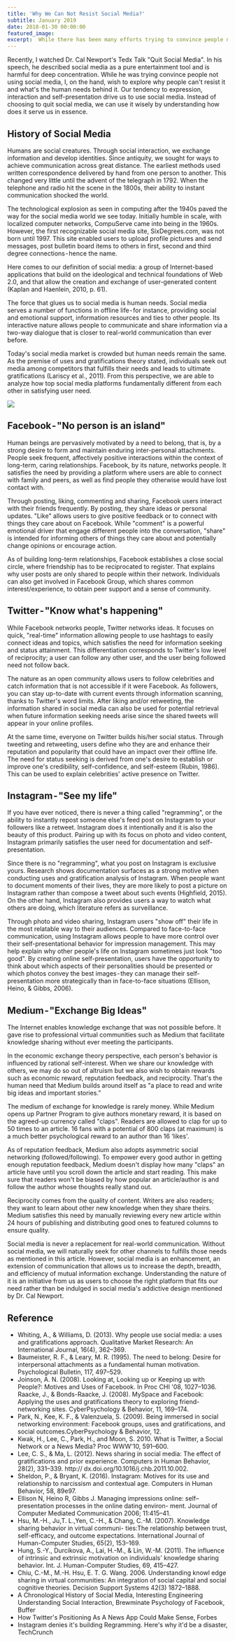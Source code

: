 ```yaml
---
title: 'Why We Can Not Resist Social Media?'
subtitle: January 2019
date: 2018-01-30 00:00:00
featured_image: 
excerpt:  While there has been many efforts trying to convince people not using social media, I, on the hand, wish to explore why people can't resist it and what's the human needs behind it. Our tendency to expression, interaction and self-presentation drive us to use social media. 
---
```


Recently, I watched Dr. Cal Newport's Tedx Talk "Quit Social Media". In his speech, he described social media as a pure entertainment tool and is harmful for deep concentration. While he was trying convince people not using social media, I, on the hand, wish to explore why people can't resist it and what's the human needs behind it. Our tendency to expression, interaction and self-presentation drive us to use social media. Instead of choosing to quit social media, we can use it wisely by understanding how does it serve us in essence.

## History of Social Media
Humans are social creatures. Through social interaction, we exchange information and develop identities. Since antiquity, we sought for ways to achieve communication across great distance. The earliest methods used written correspondence delivered by hand from one person to another. This changed very little until the advent of the telegraph in 1792. When the telephone and radio hit the scene in the 1800s, their ability to instant communication shocked the world. 

The technological explosion as seen in computing after the 1940s paved the way for the social media world we see today. Initially humble in scale, with localized computer networks, CompuServe came into being in the 1960s. However, the first recognizable social media site, SixDegrees.com, was not born until 1997. This site enabled users to upload profile pictures and send messages, post bulletin board items to others in first, second and third degree connections - hence the name. 

Here comes to our definition of social media:  a group of Internet-based applications that build on the ideological and technical foundations of Web 2.0, and that allow the creation and exchange of user-generated content (Kaplan and Haenlein, 2010, p. 61). 

The force that glues us to social media is human needs. Social media serves a number of functions in offline life - for instance, providing social and emotional support, information resources and ties to other people. Its interactive nature allows people to communicate and share information via a two-way dialogue that is closer to real-world communication than ever before. 

Today's social media market is crowded but human needs remain the same. As the premise of uses and gratifications theory stated, individuals seek out media among competitors that fulfills their needs and leads to ultimate gratifications (Lariscy et al., 2011). From this perspective, we are able to analyze how top social media platforms fundamentally different from each other in satisfying user need.

![](/images/social_media.png)


## Facebook - "No person is an island"
Human beings are pervasively motivated by a need to belong, that is, by a strong desire to form and maintain enduring inter-personal attachments. People seek frequent, affectively positive interactions within the context of long-term, caring relationships. Facebook, by its nature, networks people. It satisfies the need by providing a platform where users are able to connect with family and peers, as well as find people they otherwise would have lost contact with. 

Through posting, liking, commenting and sharing, Facebook users interact with their friends frequently. By posting, they share ideas or personal updates. "Like" allows users to give positive feedback or to connect with things they care about on Facebook. While "comment" is a powerful emotional driver that engage different people into the conversation, "share" is intended for informing others of things they care about and potentially change opinions or encourage action. 

As of building long-term relationships, Facebook establishes a close social circle, where friendship has to be reciprocated to register. That explains why user posts are only shared to people within their network. Individuals can also get involved in Facebook Group, which shares common interest/experience, to obtain peer support and a sense of community.



## Twitter - "Know what's happening"
While Facebook networks people, Twitter networks ideas. It focuses on quick, "real-time" information allowing people to use hashtags to easily connect ideas and topics, which satisfies the need for information seeking and status attainment. This differentiation corresponds to Twitter's low level of reciprocity; a user can follow any other user, and the user being followed need not follow back. 

The nature as an open community allows users to follow celebrities and catch information that is not accessible if it were Facebook. As followers, you can stay up-to-date with current events through information scanning, thanks to Twitter's word limits. After liking and/or retweeting, the information shared in social media can also be used for potential retrieval when future information seeking needs arise since the shared tweets will appear in your online profiles. 

At the same time, everyone on Twitter builds his/her social status. Through tweeting and retweeting, users define who they are and enhance their reputation and popularity that could have an impact over their offline life. The need for status seeking is derived from one's desire to establish or improve one's credibility, self-confidence, and self-esteem (Rubin, 1986). This can be used to explain celebrities' active presence on Twitter.

## Instagram - "See my life"
If you have ever noticed, there is never a thing called "regramming", or the ability to instantly repost someone else's feed post on Instagram to your followers like a retweet. Instagram does it intentionally and it is also the beauty of this product. Pairing up with its focus on photo and video content, Instagram primarily satisfies the user need for documentation and self-presentation. 

Since there is no "regramming", what you post on Instagram is exclusive yours. Research shows documentation surfaces as a strong motive when conducting uses and gratification analysis of Instagram. When people want to document moments of their lives, they are more likely to post a picture on Instagram rather than compose a tweet about such events (Highfield, 2015). On the other hand, Instagram also provides users a way to watch what others are doing, which literature refers as surveillance. 

Through photo and video sharing, Instagram users "show off" their life in the most relatable way to their audiences. Compared to face-to-face communication, using Instagram allows people to have more control over their self-presentational behavior for impression management. This may help explain why other people's life on Instagram sometimes just look "too good". By creating online self-presentation, users have the opportunity to think about which aspects of their personalities should be presented or which photos convey the best images - they can manage their self-presentation more strategically than in face-to-face situations (Ellison, Heino, & Gibbs, 2006).

## Medium - "Exchange Big Ideas"
The Internet enables knowledge exchange that was not possible before. It gave rise to professional virtual communities such as Medium that facilitate knowledge sharing without ever meeting the participants. 

In the economic exchange theory perspective, each person's behavior is influenced by rational self-interest. When we share our knowledge with others, we may do so out of altruism but we also wish to obtain rewards such as economic reward, reputation feedback, and reciprocity. That's the human need that Medium builds around itself as "a place to read and write big ideas and important stories.” 

The medium of exchange for knowledge is rarely money. While Medium opens up Partner Program to give authors monetary reward, it is based on the agreed-up currency called "claps". Readers are allowed to clap for up to 50 times to an article. 16 fans with a potential of 800 claps (at maximum) is a much better psychological reward to an author than 16 ‘likes'. 

As of reputation feedback, Medium also adopts asymmetric social networking (followed/following). To empower every good author in getting enough reputation feedback, Medium doesn't display how many "claps" an article have until you scroll down the article and start reading. This make sure that readers won't be biased by how popular an article/author is and follow the author whose thoughts really stand out. 

Reciprocity comes from the quality of content. Writers are also readers; they want to learn about other new knowledge when they share theirs. Medium satisfies this need by manually reviewing every new article within 24 hours of publishing and distributing good ones to featured columns to ensure quality. 

Social media is never a replacement for real-world communication. Without social media, we will naturally seek for other channels to fulfills those needs as mentioned in this article. However, social media is an enhancement, an extension of communication that allows us to increase the depth, breadth, and efficiency of mutual information exchange. Understanding the nature of it is an initiative from us as users to choose the right platform that fits our need rather than be indulged in social media's addictive design mentioned by Dr. Cal Newport.



## Reference
* Whiting, A., & Williams, D. (2013). Why people use social media: a uses and gratifications approach. Qualitative Market Research: An International Journal, 16(4), 362–369.
* Baumeister, R. F., & Leary, M. R. (1995). The need to belong: Desire for interpersonal attachments as a fundamental human motivation. Psychological Bulletin, 117, 497–529.
* Joinson, A. N. (2008). Looking at, Looking up or Keeping up with People?: Motives and Uses of Facebook. In Proc CHI '08, 1027–1036.
Raacke, J., & Bonds-Raacke, J. (2008). MySpace and Facebook: Applying the uses and gratifications theory to exploring friend-networking sites. CyberPsychology & Behavior, 11, 169–174.
* Park, N., Kee, K. F., & Valenzuela, S. (2009). Being immersed in social networking environment: Facebook groups, uses and gratifications, and social outcomes.CyberPsychology & Behavior, 12.
* Kwak, H., Lee, C., Park, H., and Moon, S. 2010. What is Twitter, a Social Network or a News Media? Proc WWW'10, 591–600.
* Lee, C. S., & Ma, L. (2012). News sharing in social media: The effect of gratifications and prior experience. Computers in Human Behavior, 28(2), 331–339. http:// dx.doi.org/10.1016/j.chb.2011.10.002.
* Sheldon, P., & Bryant, K. (2016). Instagram: Motives for its use and relationship to narcissism and contextual age. Computers in Human Behavior, 58, 89e97.
* Ellison N, Heino R, Gibbs J. Managing impressions online: self–presentation processes in the online dating environ- ment. Journal of Computer Mediated Communication 2006; 11:415–41.
* Hsu, M.-H., Ju,T. L.,Yen, C.-H., & Chang, C.-M. (2007). Knowledge sharing behavior in virtual communi- ties:The relationship between trust, self-efficacy, and outcome expectations. International Journal of Human-Computer Studies, 65(2), 153–169.
* Hung, S.-Y., Durcikova, A., Lai, H.-M., & Lin, W.-M. (2011). The influence of intrinsic and extrinsic motivation on individuals' knowledge sharing behavior. Int. J. Human-Computer Studies, 69, 415–427.
* Chiu, C.-M., M.-H. Hsu, E. T. G. Wang. 2006. Understanding knowl edge sharing in virtual communities: An integration of social capital and social cognitive theories. Decision Support Systems 42(3) 1872–1888.
* A Chronological History of Social Media, Interesting Engineering
Understanding Social Interaction, Brewminate
Psychology of Facebook, Buffer
* How Twitter's Positioning As A News App Could Make Sense, Forbes
* Instagram denies it's building Regramming. Here's why it'd be a disaster, TechCrunch
